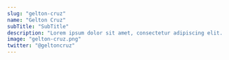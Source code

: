 ```yaml
---
slug: "gelton-cruz"
name: "Gelton Cruz"
subTitle: "SubTitle"
description: "Lorem ipsum dolor sit amet, consectetur adipiscing elit. Nam convallis enim eget ligula tempus dignissim. Nullam est massa, vulputate ut fringilla in, rhoncus non ligula. Vestibulum nisi elit, venenatis eget semper id, imperdiet et est. Etiam mattis iaculis vehicula. Donec pharetra arcu metus, ut gravida ligula elementum id. Phasellus id nisi ex. Morbi consectetur pellentesque consequat. Nunc et lectus et turpis ullamcorper placerat. Morbi ultricies convallis facilisis."
image: "gelton-cruz.png"
twitter: "@geltoncruz"
---
```

